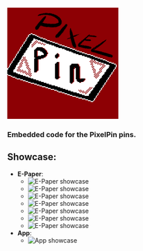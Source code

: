 ![Logo icon](docs/icon.png "Logo icon")

### Embedded code for the PixelPin pins.

## Showcase:
* **E-Paper**:
    * ![E-Paper showcase](docs/epd1.jpg "E-Paper showcase")
    * ![E-Paper showcase](docs/epd2.jpg "E-Paper showcase")
    * ![E-Paper showcase](docs/epd3.jpg "E-Paper showcase")
    * ![E-Paper showcase](docs/epd4.jpg "E-Paper showcase")
    * ![E-Paper showcase](docs/epd5.jpg "E-Paper showcase")
    * ![E-Paper showcase](docs/epd6.jpg "E-Paper showcase")
    * ![E-Paper showcase](docs/epd7.jpg "E-Paper showcase")
* **App**:
    * ![App showcase](docs/app.jpg "App showcase")
